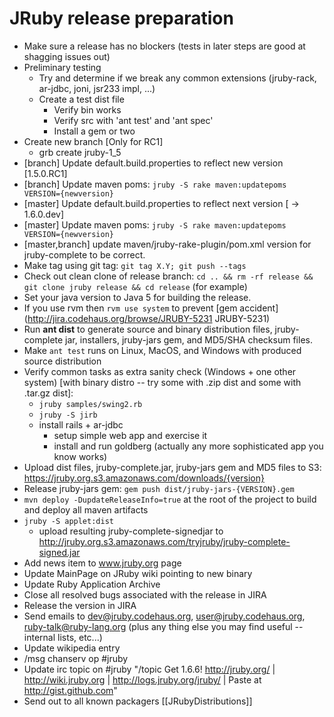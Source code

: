 JRuby release preparation
=========================

* Make sure a release has no blockers (tests in later steps are good at shagging issues out)
* Preliminary testing
    * Try and determine if we break any common extensions (jruby-rack, ar-jdbc, joni, jsr233 impl, ...)
    * Create a test dist file
        * Verify bin works
        * Verify src with 'ant test' and 'ant spec'
        * Install a gem or two
* Create new branch [Only for RC1]
    * grb create jruby-1_5
* [branch] Update default.build.properties to reflect new version [1.5.0.RC1]
* [branch] Update maven poms: `jruby -S rake maven:updatepoms VERSION={newversion}`
* [master] Update default.build.properties to reflect next version [ -> 1.6.0.dev]
* [master] Update maven poms: `jruby -S rake maven:updatepoms VERSION={newversion}`
* [master,branch] update maven/jruby-rake-plugin/pom.xml version for jruby-complete to be correct.
* Make tag using git tag: `git tag X.Y; git push --tags`
* Check out clean clone of release branch: `cd .. && rm -rf release && git clone jruby release && cd release` (for example)
* Set your java version to Java 5 for building the release.
* If you use rvm then `rvm use system` to prevent [gem accident](http://jira.codehaus.org/browse/JRUBY-5231 JRUBY-5231)
* Run **ant dist** to generate source and binary distribution files, jruby-complete jar, installers, jruby-jars gem, and MD5/SHA checksum files.
* Make `ant test` runs on Linux, MacOS, and Windows with produced source distribution
* Verify common tasks as extra sanity check (Windows + one other system) [with binary distro -- try some with .zip dist and some with .tar.gz dist]:
    * `jruby samples/swing2.rb`
    * `jruby -S jirb`
    * install rails + ar-jdbc
        * setup simple web app and exercise it
        * install and run goldberg (actually any more sophisticated app you know works)
* Upload dist files, jruby-complete.jar, jruby-jars gem and MD5 files to S3: https://jruby.org.s3.amazonaws.com/downloads/{version}
* Release jruby-jars gem: `gem push dist/jruby-jars-{VERSION}.gem`
* `mvn deploy -DupdateReleaseInfo=true` at the root of the project to build and deploy all maven artifacts
* `jruby -S applet:dist`
    * upload resulting jruby-complete-signedjar to http://jruby.org.s3.amazonaws.com/tryjruby/jruby-complete-signed.jar
* Add news item to www.jruby.org page 
* Update MainPage on JRuby wiki pointing to new binary
* Update Ruby Application Archive
* Close all resolved bugs associated with the release in JIRA
* Release the version in JIRA
* Send emails to dev@jruby.codehaus.org, user@jruby.codehaus.org, ruby-talk@ruby-lang.org (plus any thing else you may find useful -- internal lists, etc...)
* Update wikipedia entry
* /msg chanserv op #jruby <nick>
* Update irc topic on #jruby "/topic Get 1.6.6! http://jruby.org/ | http://wiki.jruby.org | http://logs.jruby.org/jruby/ | Paste at http://gist.github.com"
* Send out to all known packagers [[JRubyDistributions]]
